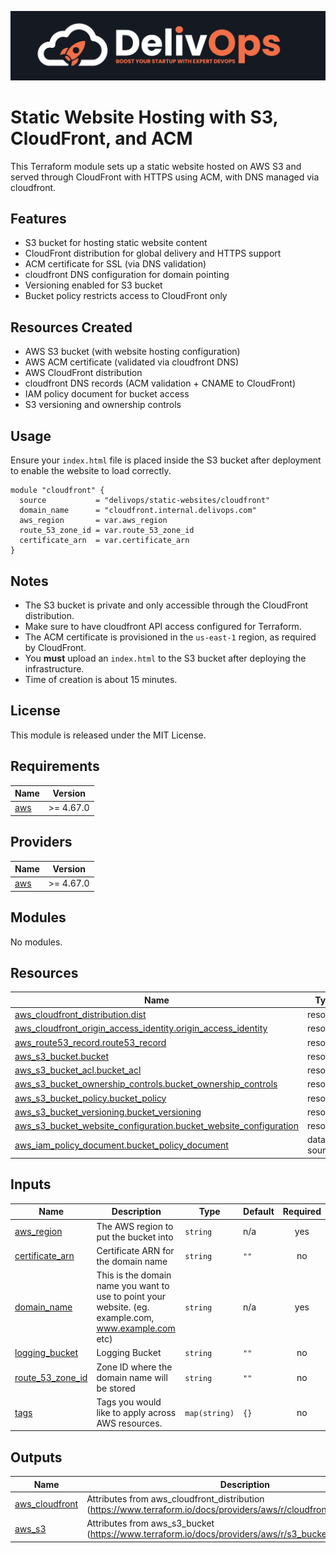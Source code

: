 ![image info](logo.jpeg)

# Static Website Hosting with S3, CloudFront, and ACM

This Terraform module sets up a static website hosted on AWS S3 and served through CloudFront with HTTPS using ACM, with DNS managed via cloudfront.

## Features

- S3 bucket for hosting static website content
- CloudFront distribution for global delivery and HTTPS support
- ACM certificate for SSL (via DNS validation)
- cloudfront DNS configuration for domain pointing
- Versioning enabled for S3 bucket
- Bucket policy restricts access to CloudFront only

## Resources Created

- AWS S3 bucket (with website hosting configuration)
- AWS ACM certificate (validated via cloudfront DNS)
- AWS CloudFront distribution
- cloudfront DNS records (ACM validation + CNAME to CloudFront)
- IAM policy document for bucket access
- S3 versioning and ownership controls

## Usage

Ensure your `index.html` file is placed inside the S3 bucket after deployment to enable the website to load correctly.

```hcl
module "cloudfront" {
  source           = "delivops/static-websites/cloudfront"
  domain_name      = "cloudfront.internal.delivops.com"
  aws_region       = var.aws_region
  route_53_zone_id = var.route_53_zone_id
  certificate_arn  = var.certificate_arn
}
```

## Notes

- The S3 bucket is private and only accessible through the CloudFront distribution.
- Make sure to have cloudfront API access configured for Terraform.
- The ACM certificate is provisioned in the `us-east-1` region, as required by CloudFront.
- You **must** upload an `index.html` to the S3 bucket after deploying the infrastructure.
- Time of creation is about 15 minutes.

## License

This module is released under the MIT License.

<!-- BEGIN_TF_DOCS -->
## Requirements

| Name | Version |
|------|---------|
| <a name="requirement_aws"></a> [aws](#requirement\_aws) | >= 4.67.0 |

## Providers

| Name | Version |
|------|---------|
| <a name="provider_aws"></a> [aws](#provider\_aws) | >= 4.67.0 |

## Modules

No modules.

## Resources

| Name | Type |
|------|------|
| [aws_cloudfront_distribution.dist](https://registry.terraform.io/providers/hashicorp/aws/latest/docs/resources/cloudfront_distribution) | resource |
| [aws_cloudfront_origin_access_identity.origin_access_identity](https://registry.terraform.io/providers/hashicorp/aws/latest/docs/resources/cloudfront_origin_access_identity) | resource |
| [aws_route53_record.route53_record](https://registry.terraform.io/providers/hashicorp/aws/latest/docs/resources/route53_record) | resource |
| [aws_s3_bucket.bucket](https://registry.terraform.io/providers/hashicorp/aws/latest/docs/resources/s3_bucket) | resource |
| [aws_s3_bucket_acl.bucket_acl](https://registry.terraform.io/providers/hashicorp/aws/latest/docs/resources/s3_bucket_acl) | resource |
| [aws_s3_bucket_ownership_controls.bucket_ownership_controls](https://registry.terraform.io/providers/hashicorp/aws/latest/docs/resources/s3_bucket_ownership_controls) | resource |
| [aws_s3_bucket_policy.bucket_policy](https://registry.terraform.io/providers/hashicorp/aws/latest/docs/resources/s3_bucket_policy) | resource |
| [aws_s3_bucket_versioning.bucket_versioning](https://registry.terraform.io/providers/hashicorp/aws/latest/docs/resources/s3_bucket_versioning) | resource |
| [aws_s3_bucket_website_configuration.bucket_website_configuration](https://registry.terraform.io/providers/hashicorp/aws/latest/docs/resources/s3_bucket_website_configuration) | resource |
| [aws_iam_policy_document.bucket_policy_document](https://registry.terraform.io/providers/hashicorp/aws/latest/docs/data-sources/iam_policy_document) | data source |

## Inputs

| Name | Description | Type | Default | Required |
|------|-------------|------|---------|:--------:|
| <a name="input_aws_region"></a> [aws\_region](#input\_aws\_region) | The AWS region to put the bucket into | `string` | n/a | yes |
| <a name="input_certificate_arn"></a> [certificate\_arn](#input\_certificate\_arn) | Certificate ARN for the domain name | `string` | `""` | no |
| <a name="input_domain_name"></a> [domain\_name](#input\_domain\_name) | This is the domain name you want to use to point your website. (eg. example.com, www.example.com etc) | `string` | n/a | yes |
| <a name="input_logging_bucket"></a> [logging\_bucket](#input\_logging\_bucket) | Logging Bucket | `string` | `""` | no |
| <a name="input_route_53_zone_id"></a> [route\_53\_zone\_id](#input\_route\_53\_zone\_id) | Zone ID where the domain name will be stored | `string` | `""` | no |
| <a name="input_tags"></a> [tags](#input\_tags) | Tags you would like to apply across AWS resources. | `map(string)` | `{}` | no |

## Outputs

| Name | Description |
|------|-------------|
| <a name="output_aws_cloudfront"></a> [aws\_cloudfront](#output\_aws\_cloudfront) | Attributes from aws\_cloudfront\_distribution (https://www.terraform.io/docs/providers/aws/r/cloudfront_distribution.html) |
| <a name="output_aws_s3"></a> [aws\_s3](#output\_aws\_s3) | Attributes from aws\_s3\_bucket (https://www.terraform.io/docs/providers/aws/r/s3_bucket.html) |
<!-- END_TF_DOCS -->
